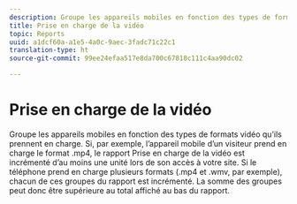```yaml
---
description: Groupe les appareils mobiles en fonction des types de formats vidéo qu’ils prennent en charge. Si, par exemple, l’appareil mobile d’un visiteur prend en charge le format .mp4, le rapport Prise en charge de la vidéo est incrémenté d’au moins une unité lors de son accès à votre site. Si le téléphone prend en charge plusieurs formats (.mp4 et .wmv, par exemple), chacun de ces groupes du rapport est incrémenté. La somme des groupes peut donc être supérieure au total affiché au bas du rapport.
title: Prise en charge de la vidéo
topic: Reports
uuid: a1dcf60a-a1e5-4a0c-9aec-3fadc71c22c1
translation-type: ht
source-git-commit: 99ee24efaa517e8da700c67818c111c4aa90dc02

---
```



# Prise en charge de la vidéo

Groupe les appareils mobiles en fonction des types de formats vidéo qu’ils prennent en charge. Si, par exemple, l’appareil mobile d’un visiteur prend en charge le format .mp4, le rapport Prise en charge de la vidéo est incrémenté d’au moins une unité lors de son accès à votre site. Si le téléphone prend en charge plusieurs formats (.mp4 et .wmv, par exemple), chacun de ces groupes du rapport est incrémenté. La somme des groupes peut donc être supérieure au total affiché au bas du rapport.

